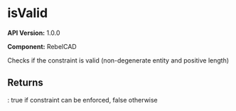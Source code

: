 # isValid

**API Version:** 1.0.0

**Component:** RebelCAD

Checks if the constraint is valid (non-degenerate entity and positive length)

## Returns

: true if constraint can be enforced, false otherwise

